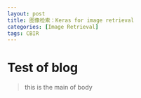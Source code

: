 ```yaml
---
layout: post
title: 图像检索：Keras for image retrieval
categories: [Image Retrieval]
tags: CBIR
---
```


# Test of blog

> this is the main of body